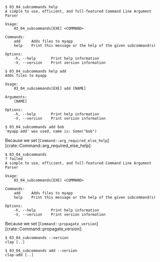 ```console
$ 03_04_subcommands help
A simple to use, efficient, and full-featured Command Line Argument Parser

Usage:
    03_04_subcommands[EXE] <COMMAND>

Commands:
    add     Adds files to myapp
    help    Print this message or the help of the given subcommand(s)

Options:
    -h, --help       Print help information
    -V, --version    Print version information

$ 03_04_subcommands help add
Adds files to myapp

Usage:
    03_04_subcommands[EXE] add [NAME]

Arguments:
    [NAME]    

Options:
    -h, --help       Print help information
    -V, --version    Print version information

$ 03_04_subcommands add bob
'myapp add' was used, name is: Some("bob")

```

Because we set [`Command::arg_required_else_help`][crate::Command::arg_required_else_help]:
```console
$ 03_04_subcommands
? failed
A simple to use, efficient, and full-featured Command Line Argument Parser

Usage:
    03_04_subcommands[EXE] <COMMAND>

Commands:
    add     Adds files to myapp
    help    Print this message or the help of the given subcommand(s)

Options:
    -h, --help       Print help information
    -V, --version    Print version information

```

Because we set [`Command::propagate_version`][crate::Command::propagate_version]:
```console
$ 03_04_subcommands --version
clap [..]

$ 03_04_subcommands add --version
clap-add [..]

```
